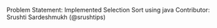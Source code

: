 Problem Statement: Implemented Selection Sort using java
Contributor: Srushti Sardeshmukh (@srushtips)
